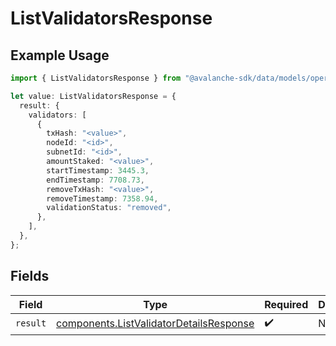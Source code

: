 # ListValidatorsResponse

## Example Usage

```typescript
import { ListValidatorsResponse } from "@avalanche-sdk/data/models/operations";

let value: ListValidatorsResponse = {
  result: {
    validators: [
      {
        txHash: "<value>",
        nodeId: "<id>",
        subnetId: "<id>",
        amountStaked: "<value>",
        startTimestamp: 3445.3,
        endTimestamp: 7708.73,
        removeTxHash: "<value>",
        removeTimestamp: 7358.94,
        validationStatus: "removed",
      },
    ],
  },
};
```

## Fields

| Field                                                                                              | Type                                                                                               | Required                                                                                           | Description                                                                                        |
| -------------------------------------------------------------------------------------------------- | -------------------------------------------------------------------------------------------------- | -------------------------------------------------------------------------------------------------- | -------------------------------------------------------------------------------------------------- |
| `result`                                                                                           | [components.ListValidatorDetailsResponse](../../models/components/listvalidatordetailsresponse.md) | :heavy_check_mark:                                                                                 | N/A                                                                                                |